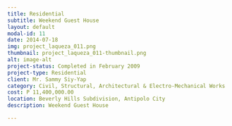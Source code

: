 ```yaml
---
title: Residential
subtitle: Weekend Guest House
layout: default
modal-id: 11
date: 2014-07-18
img: project_laqueza_011.png
thumbnail: project_laqueza_011-thumbnail.png
alt: image-alt
project-status: Completed in February 2009
project-type: Residential
client: Mr. Sammy Siy-Yap
category: Civil, Structural, Architectural & Electro-Mechanical Works
cost: P 11,400,000.00
location: Beverly Hills Subdivision, Antipolo City
description: Weekend Guest House

---
```

